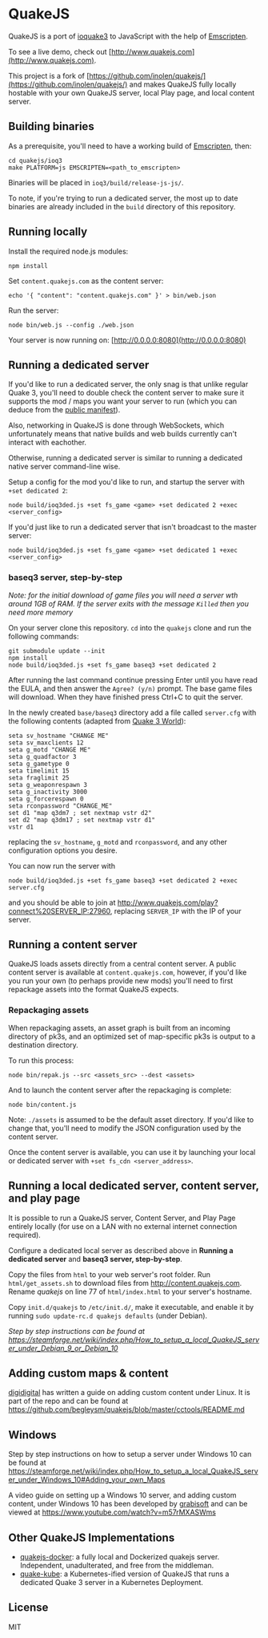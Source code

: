 # QuakeJS

QuakeJS is a port of [ioquake3](http://www.ioquake3.org) to JavaScript with the help of [Emscripten](http://github.com/kripken/emscripten).

To see a live demo, check out [http://www.quakejs.com](http://www.quakejs.com).

This project is a fork of [https://github.com/inolen/quakejs/](https://github.com/inolen/quakejs/) and makes QuakeJS fully locally hostable with your own QuakeJS server, local Play page, and local content server.


## Building binaries

As a prerequisite, you'll need to have a working build of [Emscripten](http://github.com/kripken/emscripten), then:

```shell
cd quakejs/ioq3
make PLATFORM=js EMSCRIPTEN=<path_to_emscripten>
```

Binaries will be placed in `ioq3/build/release-js-js/`.

To note, if you're trying to run a dedicated server, the most up to date binaries are already included in the `build` directory of this repository.


## Running locally

Install the required node.js modules:

```shell
npm install
```

Set `content.quakejs.com` as the content server:

```shell
echo '{ "content": "content.quakejs.com" }' > bin/web.json
```

Run the server:

```shell
node bin/web.js --config ./web.json
```

Your server is now running on: [http://0.0.0.0:8080](http://0.0.0.0:8080)


## Running a dedicated server

If you'd like to run a dedicated server, the only snag is that unlike regular Quake 3, you'll need to double check the content server to make sure it supports the mod / maps you want your server to run (which you can deduce from the [public manifest](http://content.quakejs.com/assets/manifest.json)).

Also, networking in QuakeJS is done through WebSockets, which unfortunately means that native builds and web builds currently can't interact with eachother.

Otherwise, running a dedicated server is similar to running a dedicated native server command-line wise.

Setup a config for the mod you'd like to run, and startup the server with `+set dedicated 2`:

```shell
node build/ioq3ded.js +set fs_game <game> +set dedicated 2 +exec <server_config>
```

If you'd just like to run a dedicated server that isn't broadcast to the master server:

```shell
node build/ioq3ded.js +set fs_game <game> +set dedicated 1 +exec <server_config>
```

### baseq3 server, step-by-step

*Note: for the initial download of game files you will need a server wth around 1GB of RAM. If the server exits with the message `Killed` then you need more memory*

On your server clone this repository. `cd` into the `quakejs` clone and run the following commands:

```
git submodule update --init
npm install
node build/ioq3ded.js +set fs_game baseq3 +set dedicated 2
```

After running the last command continue pressing Enter until you have read the EULA, and then answer the `Agree? (y/n)` prompt. The base game files will download. When they have finished press Ctrl+C to quit the server.

In the newly created `base/baseq3` directory add a file called `server.cfg` with the following contents (adapted from [Quake 3 World](http://www.quake3world.com/q3guide/servers.html)):

```
seta sv_hostname "CHANGE ME"
seta sv_maxclients 12
seta g_motd "CHANGE ME"
seta g_quadfactor 3
seta g_gametype 0
seta timelimit 15
seta fraglimit 25
seta g_weaponrespawn 3
seta g_inactivity 3000
seta g_forcerespawn 0
seta rconpassword "CHANGE_ME"
set d1 "map q3dm7 ; set nextmap vstr d2"
set d2 "map q3dm17 ; set nextmap vstr d1"
vstr d1
```

replacing the `sv_hostname`, `g_motd` and `rconpassword`, and any other configuration options you desire.

You can now run the server with 

```
node build/ioq3ded.js +set fs_game baseq3 +set dedicated 2 +exec server.cfg
```

and you should be able to join at http://www.quakejs.com/play?connect%20SERVER_IP:27960, replacing `SERVER_IP` with the IP of your server.

## Running a content server

QuakeJS loads assets directly from a central content server. A public content server is available at `content.quakejs.com`, however, if you'd like you run your own (to perhaps provide new mods) you'll need to first repackage assets into the format QuakeJS expects.

### Repackaging assets

When repackaging assets, an asset graph is built from an incoming directory of pk3s, and an optimized set of map-specific pk3s is output to a destination directory.

To run this process:

```shell
node bin/repak.js --src <assets_src> --dest <assets>
```

And to launch the content server after the repackaging is complete:

```shell
node bin/content.js
```

Note: `./assets` is assumed to be the default asset directory. If you'd like to change that, you'll need to modify the JSON configuration used by the content server.

Once the content server is available, you can use it by launching your local or dedicated server with `+set fs_cdn <server_address>`.

## Running a local dedicated server, content server, and play page

It is possible to run a QuakeJS server, Content Server, and Play Page entirely locally (for use on a LAN with no external internet connection required).

Configure a dedicated local server as described above in **Running a dedicated server** and **baseq3 server, step-by-step**.

Copy the files from `html` to your web server's root folder.  Run `html/get_assets.sh` to download files from http://content.quakejs.com.  Rename *quakejs* on line 77 of `html/index.html` to your server's hostname.

Copy `init.d/quakejs` to `/etc/init.d/`, make it executable, and enable it by running `sudo update-rc.d quakejs defaults` (under Debian).

*Step by step instructions can be found at https://steamforge.net/wiki/index.php/How_to_setup_a_local_QuakeJS_server_under_Debian_9_or_Debian_10*

## Adding custom maps & content

[digidigital](https://github.com/digidigital/) has written a guide on adding custom content under Linux.  It is part of the repo and can be found at https://github.com/begleysm/quakejs/blob/master/cctools/README.md

## Windows

Step by step instructions on how to setup a server under Windows 10 can be found at https://steamforge.net/wiki/index.php/How_to_setup_a_local_QuakeJS_server_under_Windows_10#Adding_your_own_Maps

A video guide on setting up a Windows 10 server, and adding custom content, under Windows 10 has been developed by [grabisoft](https://github.com/grabisoft) and can be viewed at https://www.youtube.com/watch?v=m57rMXASWms

## Other QuakeJS Implementations
* [quakejs-docker](https://github.com/treyyoder/quakejs-docker): a fully local and Dockerized quakejs server. Independent, unadulterated, and free from the middleman.
* [quake-kube](https://github.com/criticalstack/quake-kube): a Kubernetes-ified version of QuakeJS that runs a dedicated Quake 3 server in a Kubernetes Deployment.

## License

MIT
